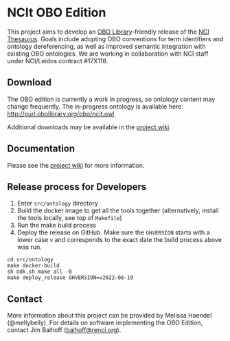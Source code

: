 # NCIt OBO Edition
This project aims to develop an [OBO Library](http://obofoundry.org)-friendly release of the [NCI Thesaurus](https://ncit.nci.nih.gov/ncitbrowser/). Goals include adopting OBO conventions for term identifiers and ontology dereferencing, as well as improved semantic integration with existing OBO ontologies. We are working in collaboration with NCI staff under NCI/Leidos contract #17X118.

## Download
The OBO edition is currently a work in progress, so ontology content may change frequently. The in-progress ontology is available here: http://purl.obolibrary.org/obo/ncit.owl

Additional downloads may be available in the [project wiki](https://github.com/NCI-Thesaurus/thesaurus-obo-edition/wiki).

## Documentation
Please see the [project wiki](https://github.com/NCI-Thesaurus/thesaurus-obo-edition/wiki) for more information.

## Release process for Developers

1. Enter `src/ontology` directory
1. Build the docker image to get all the tools together (alternatively, install the tools locally, see top of `Makefile`)
1. Run the make build process
1. Deploy the release on GitHub. Make sure the `GHVERSION` starts with a lower case `v` and corresponds to the exact date the build process above was run.

```
cd src/ontology
make docker-build
sh odk.sh make all -B
make deploy_release GHVERSION=v2022-08-19
```

## Contact
More information about this project can be provided by Melissa Haendel (@mellybelly). For details on software implementing the OBO Edition, contact Jim Balhoff (balhoff@renci.org).
